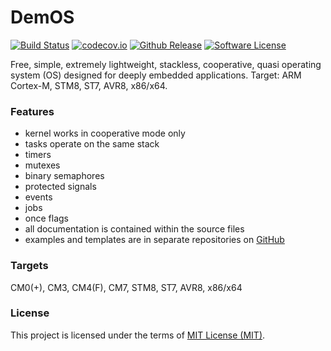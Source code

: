 # DemOS
  [![Build Status](https://travis-ci.org/stateos/DemOS.svg)](https://travis-ci.org/stateos/DemOS)
  [![codecov.io](https://codecov.io/github/stateos/DemOS/coverage.svg?branch=master)](https://codecov.io/github/stateos/DemOS?branch=master)
  [![Github Release](https://img.shields.io/github/release/stateos/DemOS.svg)](https://github.com/stateos/DemOS/releases)
  [![Software License](https://img.shields.io/github/license/stateos/DemOS.svg)](https://opensource.org/licenses/MIT)

Free, simple, extremely lightweight, stackless, cooperative, quasi operating system (OS) designed for deeply embedded applications.
Target: ARM Cortex-M, STM8, ST7, AVR8, x86/x64.

### Features

- kernel works in cooperative mode only
- tasks operate on the same stack
- timers
- mutexes
- binary semaphores
- protected signals
- events
- jobs
- once flags
- all documentation is contained within the source files
- examples and templates are in separate repositories on [GitHub](https://github.com/stateos)

### Targets

CM0(+), CM3, CM4(F), CM7, STM8, ST7, AVR8, x86/x64

### License

This project is licensed under the terms of [MIT License (MIT)](https://opensource.org/licenses/MIT).
